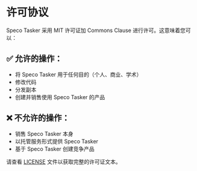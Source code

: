 # 许可协议

Speco Tasker 采用 MIT 许可证加 Commons Clause 进行许可。这意味着您可以：

## ✅ 允许的操作：

- 将 Speco Tasker 用于任何目的（个人、商业、学术）
- 修改代码
- 分发副本
- 创建并销售使用 Speco Tasker 的产品

## ❌ 不允许的操作：

- 销售 Speco Tasker 本身
- 以托管服务形式提供 Speco Tasker
- 基于 Speco Tasker 创建竞争产品

请查看 [LICENSE](../LICENSE) 文件以获取完整的许可证文本。

